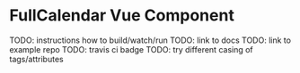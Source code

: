 
# FullCalendar Vue Component

TODO: instructions how to build/watch/run
TODO: link to docs
TODO: link to example repo
TODO: travis ci badge
TODO: try different casing of tags/attributes
